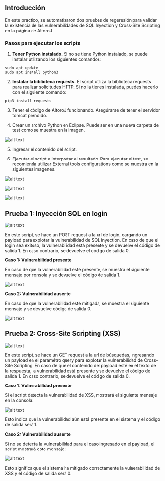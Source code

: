 ## Introducción

En este practico, se automatizaron dos pruebas de regeresión para validar la existencia de las vulnerabilidades de SQL Inyection y Cross-Site Scripting en la página de AltoroJ.

### Pasos para ejecutar los scripts

1. **Tener Python instalado.**
Si no se tiene Python instalado, se puede instalar utilizando los siguientes comandos:
```
sudo apt update
sudo apt install python3
```

2. **Instalar la biblioteca requests.**
El script utiliza la biblioteca requests para realizar solicitudes HTTP. Si no la tienes instalada, puedes hacerlo con el siguiente comando:
```
pip3 install requests
```

3. Tener el código de AltoroJ funcionando.  Asegúrarse de tener el servidor tomcat prendido.

4. Crear un archivo Python en Eclipse. Puede ser en una nueva carpeta de test como se muestra en la imagen.

![alt text](imagenes/testfolder.png)

5. Ingresar el contenido del script.

6. Ejecutar el script e interpretar el resultado. Para ejecutar el test, se recomienda utilizar External tools configurations como se muestra en la siguientes imagenes.

![alt text](imagenes/external_tools_1.png)

![alt text](imagenes/external_tools_2.png)

![alt text](imagenes/external_tools_3.png)

## Prueba 1: Inyección SQL en login

![alt text](imagenes/sql_script.png)

En este script, se hace un POST request a la url de login, cargando un payload para explotar la vulnerabilidad de SQL inyection. En caso de que el login sea exitoso, la vulnerabilidad está presente y se devuelve el código de salida 1. En caso contrario, se devuelve el código de salida 0.

**Caso 1: Vulnerabilidad presente**

En caso de que la vulnerabilidad esté presente, se muestra el siguiente mensaje por consola y se devuelve el código de salida 1.

![alt text](imagenes/sql_caso_1.png)

**Caso 2: Vulnerabilidad ausente**

En caso de que la vulnerabilidad esté mitigada, se muestra el siguiente mensaje y se devuelve código de salida 0.

![alt text](imagenes/sql_caso_2.png)


## Prueba 2: Cross-Site Scripting (XSS)

![alt text](imagenes/xss_codigo.png)

En este script, se hace un GET request a la url de búsquedas, ingresando un payload en el paramétro query para explotar la vulnerabilidad de Cross-Site Scripting. En caso de que el contenido del payload esté en el texto de la respuesta, la vulnerabilidad está presente y se devuelve el código de salida 1. En caso contrario, se devuelve el código de salida 0.

**Caso 1: Vulnerabilidad presente**

Si el script detecta la vulnerabilidad de XSS, mostrará el siguiente mensaje en la consola:

![alt text](imagenes/xss.png)

Esto indica que la vulnerabilidad aún está presente en el sistema y el código de salida será 1.

**Caso 2: Vulnerabilidad ausente**

Si no se detecta la vulnerabilidad para el caso ingresado en el payload, el script mostrará este mensaje:

![alt text](imagenes/xss_exito.png)

Esto significa que el sistema ha mitigado correctamente la vulnerabilidad de XSS y el código de salida será 0.
